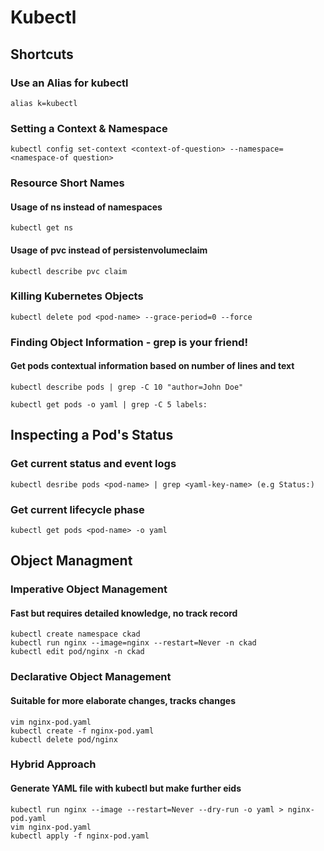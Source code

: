 # Kubectl

## Shortcuts

### Use an Alias for kubectl
```
alias k=kubectl
```
### Setting a Context & Namespace
```
kubectl config set-context <context-of-question> --namespace=<namespace-of question>
```
### Resource Short Names

#### Usage of ns instead of namespaces
```
kubectl get ns
```
#### Usage of pvc instead of persistenvolumeclaim
```
kubectl describe pvc claim
```
### Killing Kubernetes Objects
```
kubectl delete pod <pod-name> --grace-period=0 --force
```
### Finding Object Information - grep is your friend!

#### Get pods contextual information based on number of lines and text
```
kubectl describe pods | grep -C 10 "author=John Doe"
```
```
kubectl get pods -o yaml | grep -C 5 labels:
```


## Inspecting a Pod's Status

### Get current status and event logs
```
kubectl desribe pods <pod-name> | grep <yaml-key-name> (e.g Status:)
```
### Get current lifecycle phase
```
kubectl get pods <pod-name> -o yaml
```

## Object Managment

### Imperative Object Management
#### Fast but requires detailed knowledge, no track record
```
kubectl create namespace ckad
kubectl run nginx --image=nginx --restart=Never -n ckad
kubectl edit pod/nginx -n ckad
```
### Declarative Object Management
#### Suitable for more elaborate changes, tracks changes
```
vim nginx-pod.yaml
kubectl create -f nginx-pod.yaml
kubectl delete pod/nginx
```
### Hybrid Approach
#### Generate YAML file with kubectl but make further eids
```
kubectl run nginx --image --restart=Never --dry-run -o yaml > nginx-pod.yaml
vim nginx-pod.yaml
kubectl apply -f nginx-pod.yaml
```
